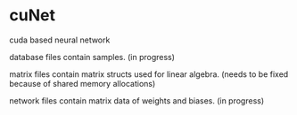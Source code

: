 # cuNet
cuda based neural network


database files contain samples. (in progress)

matrix files contain matrix structs used for linear algebra. (needs to be fixed because of shared memory allocations)

network files contain matrix data of weights and biases. (in progress)
